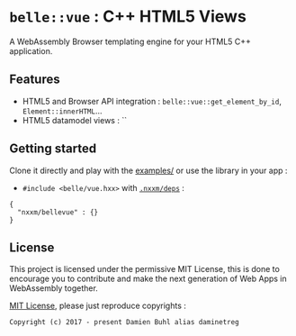 # `belle::vue` : C++ HTML5 Views
A WebAssembly Browser templating engine for your HTML5 C++ application.

## Features

* HTML5 and Browser API integration : `belle::vue::get_element_by_id`, `Element::innerHTML`...
* HTML5 datamodel views : ``

## Getting started
Clone it directly and play with the [examples/](./examples) or use the library in your app : 

* `#include <belle/vue.hxx>` with [`.nxxm/deps`](https://nxxm.github.io) : 

```
{
  "nxxm/bellevue" : {}
}
```

## License
This project is licensed under the permissive MIT License, this is done to encourage you to contribute and make the next generation of Web Apps in WebAssembly together. 

[MIT License](./LICENSE.md), please just reproduce copyrights : 

```
Copyright (c) 2017 - present Damien Buhl alias daminetreg
```

